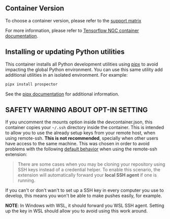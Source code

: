 ## Container Version

To choose a container version, please refer to the [support matrix](https://docs.nvidia.com/deeplearning/frameworks/support-matrix/index.html)

For more information, please refer to [Tensorflow NGC container documentation](https://catalog.ngc.nvidia.com/orgs/nvidia/containers/tensorflow).

## Installing or updating Python utilities

This container installs all Python development utilities using [pipx](https://pipxproject.github.io/pipx/) to avoid impacting the global Python environment. You can use this same utility add additional utilities in an isolated environment. For example:

```bash
pipx install prospector
```

See the [pipx documentation](https://pipxproject.github.io/pipx/docs/) for additional information.

## SAFETY WARNING ABOUT OPT-IN SETTING

If you uncomment the mounts option inside the devcontainer.json, this container copies your `~/.ssh` directory inside the container. This is intended to allow you to use the already setup keys from your remote host, when using remote-ssh. 
**This is not recommended**, specially when other users have access to the same machine. This was chosen in order to avoid problems with the following [default behavior](https://code.visualstudio.com/remote/advancedcontainers/sharing-git-credentials#_using-ssh-keys) when using the remote-ssh extension:

> There are some cases when you may be cloning your repository using SSH keys instead of a credential helper. To enable this scenario, the extension will automatically forward your **local SSH agent** if one is running.

If you can't or don't wan't to set up a SSH key in every computer you use to develop, this means you won't be able to make pushes easily, for example.

**NOTE**: In Windows with WSL, it should forward you WSL SSH agent. Setting up the key in WSL should allow you to avoid using this work around.